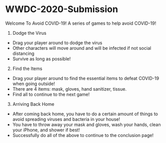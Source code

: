 # WWDC-2020-Submission
Welcome To Avoid COVID-19!
A series of games to help avoid COVID-19!

1. Dodge the Virus
- Drag your player around to dodge the virus
- Other characters will move around and will be infected if not social distancing
- Survive as long as possible!
 
2. Find the Items
- Drag your player around to find the essential items to defeat COVID-19 when going outside!
- There are 4 items: mask, gloves, hand sanitizer, tissue.
- Find all to continue to the next game!

3. Arriving Back Home
- After coming back home, you have to do a certain amount of things to avoid spreading viruses and bacteria in your house!
- You have to throw away your mask and gloves, wash your hands, clean your iPhone, and shower if best!
- Successfully do all of the above to continue to the conclusion page!
